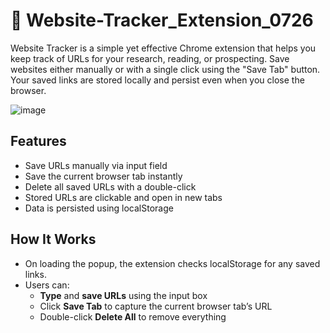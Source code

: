 # 🔗 Website-Tracker_Extension_0726

Website Tracker is a simple yet effective Chrome extension that helps you keep track of URLs for your research, reading, or prospecting. Save websites either manually or with a single click using the "Save Tab" button. Your saved links are stored locally and persist even when you close the browser.

![image](https://github.com/user-attachments/assets/9d97304c-0bad-4825-8d19-81ebc007d42d)


## Features
- Save URLs manually via input field
- Save the current browser tab instantly
- Delete all saved URLs with a double-click
- Stored URLs are clickable and open in new tabs
- Data is persisted using localStorage


## How It Works
- On loading the popup, the extension checks localStorage for any saved links.
- Users can:
  - **Type** and **save URLs** using the input box
  - Click **Save Tab** to capture the current browser tab’s URL
  - Double-click **Delete All** to remove everything
